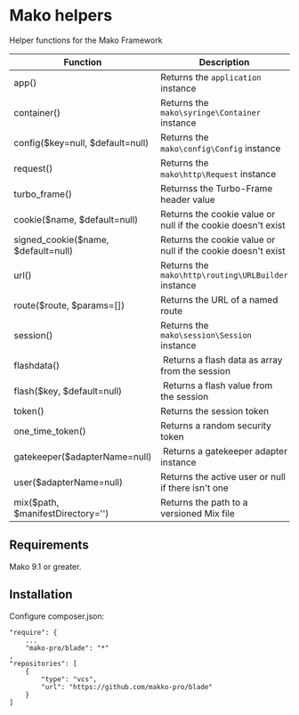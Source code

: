 # Mako helpers

Helper functions for the Mako Framework

| Function                              | Description                                                  |
|---------------------------------------|--------------------------------------------------------------|
| app()                                 | Returns the `application` instance                           |
| container()                           | Returns the `mako\syringe\Container` instance                |
| config($key=null, $default=null)      | Returns the `mako\config\Config` instance                    |
| request()                             | Returns the `mako\http\Request` instance                     |
| turbo_frame()                         | Returnss the Turbo-Frame header value                        |
| cookie($name, $default=null)          | Returns the cookie value or null if the cookie doesn't exist |
| signed_cookie($name, $default=null)   | Returns the cookie value or null if the cookie doesn't exist |
| url()                                 | Returns the `mako\http\routing\URLBuilder` instance          |
| route($route, $params=[])             | Returns the URL of a named route                             |
| session()                             | Returns the `mako\session\Session` instance                  |
| flashdata()                           | Returns a flash data as array from the session               |
| flash($key, $default=null)            | Returns a flash value from the session                       |
| token()                               | Returns the session token                                    |
| one_time_token()                      | Returns a random security token                              |
| gatekeeper($adapterName=null)         | Returns a gatekeeper adapter instance                        |
| user($adapterName=null)               | Returns the active user or null if there isn't one           |
| mix($path, $manifestDirectory='')     | Returns the path to a versioned Mix file                     |

## Requirements

Mako 9.1 or greater.

## Installation

Configure composer.json:

	"require": {
		...
		"mako-pro/blade": "*"
	,
    "repositories": [
        {
            "type": "vcs",
            "url": "https://github.com/makko-pro/blade"
        }
    ]
	